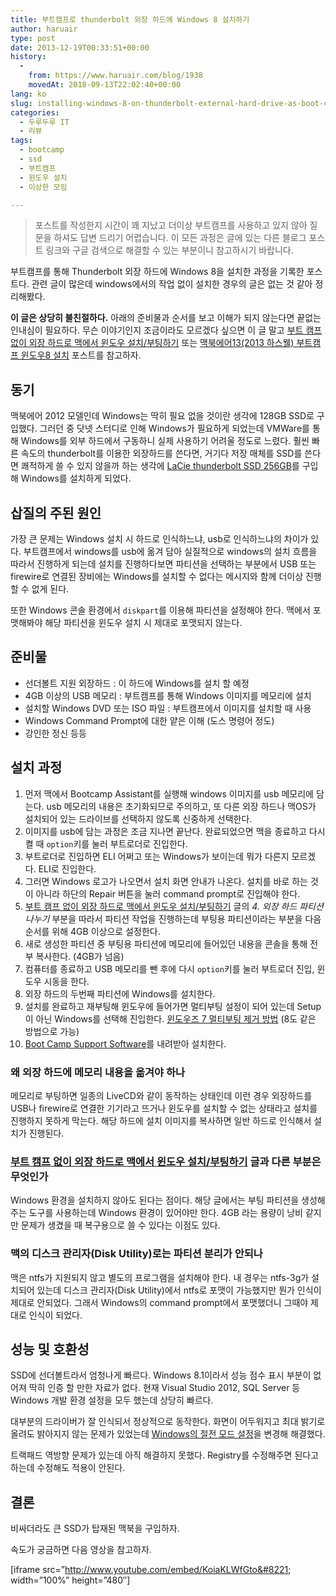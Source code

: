 ```yaml
---
title: 부트캠프로 thunderbolt 외장 하드에 Windows 8 설치하기
author: haruair
type: post
date: 2013-12-19T00:33:51+00:00
history:
  - 
    from: https://www.haruair.com/blog/1938
    movedAt: 2018-09-13T22:02:40+00:00
lang: ko
slug: installing-windows-8-on-thunderbolt-external-hard-drive-as-boot-camp
categories:
  - 두루두루 IT
  - 리뷰
tags:
  - bootcamp
  - ssd
  - 부트캠프
  - 윈도우 설치
  - 이상한 모임

---
```

> 포스트를 작성한지 시간이 꽤 지났고 더이상 부트캠프를 사용하고 있지 않아 질문을 하셔도 답변 드리기 어렵습니다. 이 모든 과정은 글에 있는 다른 블로그 포스트 링크와 구글 검색으로 해결할 수 있는 부분이니 참고하시기 바랍니다.

부트캠프를 통해 Thunderbolt 외장 하드에 Windows 8을 설치한 과정을 기록한 포스트다. 관련 글이 많은데 windows에서의 작업 없이 설치한 경우의 글은 없는 것 같아 정리해봤다.

**이 글은 상당히 불친절하다.** 아래의 준비물과 순서를 보고 이해가 되지 않는다면 끝없는 인내심이 필요하다. 무슨 이야기인지 조금이라도 모르겠다 싶으면 이 글 말고 [부트 캠프 없이 외장 하드로 맥에서 윈도우 설치/부팅하기][1] 또는 [맥북에어13(2013 하스웰) 부트캠프 윈도우8 설치][2] 포스트를 참고하자.

## 동기

맥북에어 2012 모델인데 Windows는 딱히 필요 없을 것이란 생각에 128GB SSD로 구입했다. 그러던 중 닷넷 스터디로 인해 Windows가 필요하게 되었는데 VMWare를 통해 Windows를 외부 하드에서 구동하니 실제 사용하기 어려울 정도로 느렸다. 훨씬 빠른 속도의 thunderbolt를 이용한 외장하드를 쓴다면, 거기다 저장 매체를 SSD를 쓴다면 쾌적하게 쓸 수 있지 않을까 하는 생각에 [LaCie thunderbolt SSD 256GB][3]를 구입해 Windows를 설치하게 되었다.

<!--more-->

## 삽질의 주된 원인

가장 큰 문제는 Windows 설치 시 하드로 인식하느냐, usb로 인식하느냐의 차이가 있다. 부트캠프에서 windows를 usb에 옮겨 담아 실질적으로 windows의 설치 흐름을 따라서 진행하게 되는데 설치를 진행하다보면 파티션을 선택하는 부분에서 USB 또는 firewire로 연결된 장비에는 Windows를 설치할 수 없다는 메시지와 함께 더이상 진행할 수 없게 된다.

또한 Windows 콘솔 환경에서 `diskpart`를 이용해 파티션을 설정해야 한다. 맥에서 포맷해봐야 해당 파티션을 윈도우 설치 시 제대로 포맷되지 않는다.

## 준비물

  * 선더볼트 지원 외장하드 : 이 하드에 Windows를 설치 할 예정
  * 4GB 이상의 USB 메모리 : 부트캠프를 통해 Windows 이미지를 메모리에 설치
  * 설치할 Windows DVD 또는 ISO 파일 : 부트캠프에서 이미지를 설치할 때 사용
  * Windows Command Prompt에 대한 얕은 이해 (도스 명령어 정도)
  * 강인한 정신 등등

## 설치 과정

  1. 먼저 맥에서 Bootcamp Assistant를 실행해 windows 이미지를 usb 메모리에 담는다. usb 메모리의 내용은 초기화되므로 주의하고, 또 다른 외장 하드나 맥OS가 설치되어 있는 드라이브를 선택하지 않도록 신중하게 선택한다.
  2. 이미지를 usb에 담는 과정은 조금 지나면 끝난다. 완료되었으면 맥을 종료하고 다시 켤 때 `option`키를 눌러 부트로더로 진입한다.
  3. 부트로더로 진입하면 ELI 어쩌고 또는 Windows가 보이는데 뭐가 다른지 모르겠다. ELI로 진입한다.
  4. 그러면 Windows 로고가 나오면서 설치 화면 안내가 나온다. 설치를 바로 하는 것이 아니라 하단의 Repair 버튼을 눌러 command prompt로 진입해야 한다.
  5. [부트 캠프 없이 외장 하드로 맥에서 윈도우 설치/부팅하기][1] 글의 _4. 외장 하드 파티션 나누기_ 부분을 따라서 파티션 작업을 진행하는데 부팅용 파티션이라는 부분을 다음 순서를 위해 4GB 이상으로 설정한다.
  6. 새로 생성한 파티션 중 부팅용 파티션에 메모리에 들어있던 내용을 콘솔을 통해 전부 복사한다. (4GB가 넘음)
  7. 컴퓨터를 종료하고 USB 메모리를 뺀 후에 다시 `option`키를 눌러 부트로더 진입, 윈도우 시동을 한다.
  8. 외장 하드의 두번째 파티션에 Windows를 설치한다.
  9. 설치를 완료하고 재부팅해 윈도우에 들어가면 멀티부팅 설정이 되어 있는데 Setup이 아닌 Windows를 선택해 진입한다. [윈도우즈 7 멀티부팅 제거 방법][4] (8도 같은 방법으로 가능)
 10. [Boot Camp Support Software][5]를 내려받아 설치한다.

### 왜 외장 하드에 메모리 내용을 옮겨야 하나

메모리로 부팅하면 일종의 LiveCD와 같이 동작하는 상태인데 이런 경우 외장하드를 USB나 firewire로 연결한 기기라고 뜨거나 윈도우를 설치할 수 없는 상태라고 설치를 진행하지 못하게 막는다. 해당 하드에 설치 이미지를 복사하면 일반 하드로 인식해서 설치가 진행된다.

### [부트 캠프 없이 외장 하드로 맥에서 윈도우 설치/부팅하기][1] 글과 다른 부분은 무엇인가

Windows 환경을 설치하지 않아도 된다는 점이다. 해당 글에서는 부팅 파티션을 생성해주는 도구를 사용하는데 Windows 환경이 있어야만 한다. 4GB 라는 용량이 낭비 같지만 문제가 생겼을 때 복구용으로 쓸 수 있다는 이점도 있다.

### 맥의 디스크 관리자(Disk Utility)로는 파티션 분리가 안되나

맥은 ntfs가 지원되지 않고 별도의 프로그램을 설치해야 한다. 내 경우는 ntfs-3g가 설치되어 있는데 디스크 관리자(Disk Utility)에서 ntfs로 포맷이 가능했지만 뭔가 인식이 제대로 안되었다. 그래서 Windows의 command prompt에서 포맷했더니 그때야 제대로 인식이 되었다.

## 성능 및 호환성

SSD에 선더볼트라서 엄청나게 빠르다. Windows 8.1이라서 성능 점수 표시 부분이 없어져 딱히 인증 할 만한 자료가 없다. 현재 Visual Studio 2012, SQL Server 등 Windows 개발 환경 설정을 모두 했는데 상당히 빠르다.

대부분의 드라이버가 잘 인식되서 정상적으로 동작한다. 화면이 어두워지고 최대 밝기로 올려도 밝아지지 않는 문제가 있었는데 [Windows의 절전 모드 설정][6]을 변경해 해결했다.

트랙패드 역방향 문제가 있는데 아직 해결하지 못했다. Registry를 수정해주면 된다고 하는데 수정해도 적용이 안된다.

## 결론

비싸더라도 큰 SSD가 탑재된 맥북을 구입하자.

속도가 궁금하면 다음 영상을 참고하자.

[iframe src=&#8221;http://www.youtube.com/embed/KoiaKLWfGto&#8221; width=&#8221;100%&#8221; height=&#8221;480&#8243;]

 [1]: http://nuridol.egloos.com/3967659
 [2]: http://onasaju.tistory.com/54
 [3]: http://www.lacie.com/us/products/product.htm?id=10599
 [4]: http://poeta.tistory.com/68
 [5]: http://support.apple.com/kb/dl1638
 [6]: http://www.howtogeek.com/107173/disable-windows-8s-adaptive-brightness-to-fix-dark-screen-problems/